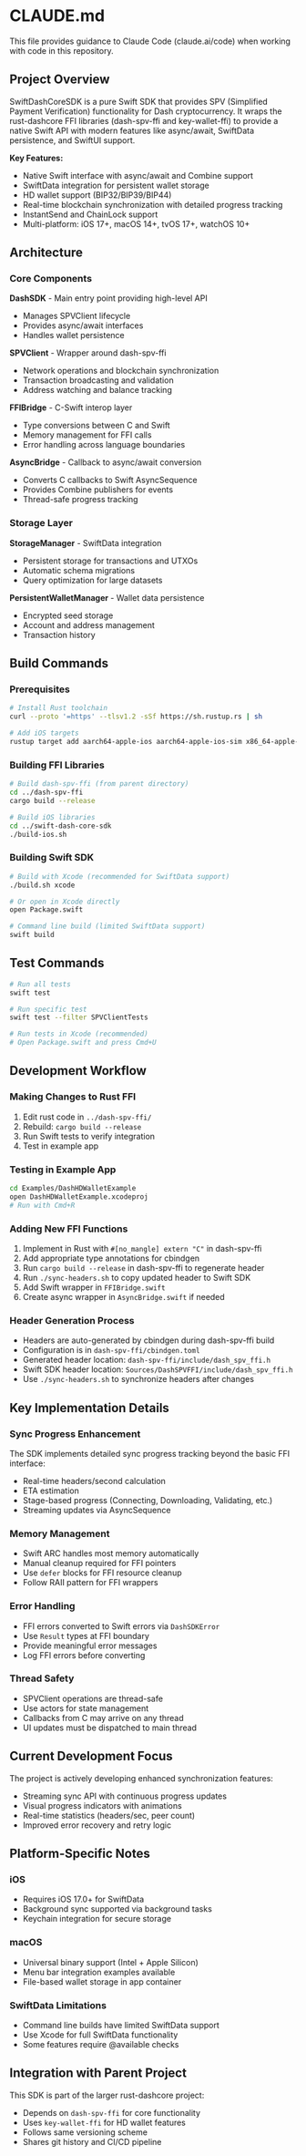 # CLAUDE.md

This file provides guidance to Claude Code (claude.ai/code) when working with code in this repository.

## Project Overview

SwiftDashCoreSDK is a pure Swift SDK that provides SPV (Simplified Payment Verification) functionality for Dash cryptocurrency. It wraps the rust-dashcore FFI libraries (dash-spv-ffi and key-wallet-ffi) to provide a native Swift API with modern features like async/await, SwiftData persistence, and SwiftUI support.

**Key Features:**
- Native Swift interface with async/await and Combine support
- SwiftData integration for persistent wallet storage
- HD wallet support (BIP32/BIP39/BIP44)
- Real-time blockchain synchronization with detailed progress tracking
- InstantSend and ChainLock support
- Multi-platform: iOS 17+, macOS 14+, tvOS 17+, watchOS 10+

## Architecture

### Core Components

**DashSDK** - Main entry point providing high-level API
- Manages SPVClient lifecycle
- Provides async/await interfaces
- Handles wallet persistence

**SPVClient** - Wrapper around dash-spv-ffi
- Network operations and blockchain synchronization
- Transaction broadcasting and validation
- Address watching and balance tracking

**FFIBridge** - C-Swift interop layer
- Type conversions between C and Swift
- Memory management for FFI calls
- Error handling across language boundaries

**AsyncBridge** - Callback to async/await conversion
- Converts C callbacks to Swift AsyncSequence
- Provides Combine publishers for events
- Thread-safe progress tracking

### Storage Layer

**StorageManager** - SwiftData integration
- Persistent storage for transactions and UTXOs
- Automatic schema migrations
- Query optimization for large datasets

**PersistentWalletManager** - Wallet data persistence
- Encrypted seed storage
- Account and address management
- Transaction history

## Build Commands

### Prerequisites
```bash
# Install Rust toolchain
curl --proto '=https' --tlsv1.2 -sSf https://sh.rustup.rs | sh

# Add iOS targets
rustup target add aarch64-apple-ios aarch64-apple-ios-sim x86_64-apple-ios
```

### Building FFI Libraries
```bash
# Build dash-spv-ffi (from parent directory)
cd ../dash-spv-ffi
cargo build --release

# Build iOS libraries
cd ../swift-dash-core-sdk
./build-ios.sh
```

### Building Swift SDK
```bash
# Build with Xcode (recommended for SwiftData support)
./build.sh xcode

# Or open in Xcode directly
open Package.swift

# Command line build (limited SwiftData support)
swift build
```

## Test Commands

```bash
# Run all tests
swift test

# Run specific test
swift test --filter SPVClientTests

# Run tests in Xcode (recommended)
# Open Package.swift and press Cmd+U
```

## Development Workflow

### Making Changes to Rust FFI
1. Edit rust code in `../dash-spv-ffi/`
2. Rebuild: `cargo build --release`
3. Run Swift tests to verify integration
4. Test in example app

### Testing in Example App
```bash
cd Examples/DashHDWalletExample
open DashHDWalletExample.xcodeproj
# Run with Cmd+R
```

### Adding New FFI Functions
1. Implement in Rust with `#[no_mangle] extern "C"` in dash-spv-ffi
2. Add appropriate type annotations for cbindgen
3. Run `cargo build --release` in dash-spv-ffi to regenerate header
4. Run `./sync-headers.sh` to copy updated header to Swift SDK
5. Add Swift wrapper in `FFIBridge.swift`
6. Create async wrapper in `AsyncBridge.swift` if needed

### Header Generation Process
- Headers are auto-generated by cbindgen during dash-spv-ffi build
- Configuration is in `dash-spv-ffi/cbindgen.toml`
- Generated header location: `dash-spv-ffi/include/dash_spv_ffi.h`
- Swift SDK header location: `Sources/DashSPVFFI/include/dash_spv_ffi.h`
- Use `./sync-headers.sh` to synchronize headers after changes

## Key Implementation Details

### Sync Progress Enhancement
The SDK implements detailed sync progress tracking beyond the basic FFI interface:
- Real-time headers/second calculation
- ETA estimation
- Stage-based progress (Connecting, Downloading, Validating, etc.)
- Streaming updates via AsyncSequence

### Memory Management
- Swift ARC handles most memory automatically
- Manual cleanup required for FFI pointers
- Use `defer` blocks for FFI resource cleanup
- Follow RAII pattern for FFI wrappers

### Error Handling
- FFI errors converted to Swift errors via `DashSDKError`
- Use `Result` types at FFI boundary
- Provide meaningful error messages
- Log FFI errors before converting

### Thread Safety
- SPVClient operations are thread-safe
- Use actors for state management
- Callbacks from C may arrive on any thread
- UI updates must be dispatched to main thread

## Current Development Focus

The project is actively developing enhanced synchronization features:
- Streaming sync API with continuous progress updates
- Visual progress indicators with animations
- Real-time statistics (headers/sec, peer count)
- Improved error recovery and retry logic

## Platform-Specific Notes

### iOS
- Requires iOS 17.0+ for SwiftData
- Background sync supported via background tasks
- Keychain integration for secure storage

### macOS
- Universal binary support (Intel + Apple Silicon)
- Menu bar integration examples available
- File-based wallet storage in app container

### SwiftData Limitations
- Command line builds have limited SwiftData support
- Use Xcode for full SwiftData functionality
- Some features require @available checks

## Integration with Parent Project

This SDK is part of the larger rust-dashcore project:
- Depends on `dash-spv-ffi` for core functionality
- Uses `key-wallet-ffi` for HD wallet features
- Follows same versioning scheme
- Shares git history and CI/CD pipeline